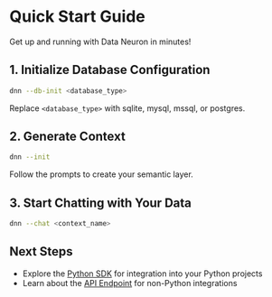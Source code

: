 # Quick Start Guide

Get up and running with Data Neuron in minutes!

## 1. Initialize Database Configuration

```bash
dnn --db-init <database_type>
```

Replace `<database_type>` with sqlite, mysql, mssql, or postgres.

## 2. Generate Context

```bash
dnn --init
```

Follow the prompts to create your semantic layer.

## 3. Start Chatting with Your Data

```bash
dnn --chat <context_name>
```

## Next Steps

- Explore the [Python SDK](python-sdk/setup.md) for integration into your Python projects
- Learn about the [API Endpoint](api-endpoint/setup.md) for non-Python integrations

```

```
